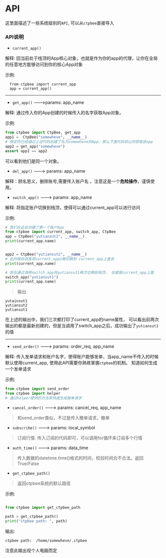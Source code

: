 # API 

这里面描述了一些系统级别的`API`, 可以从`ctpbee`直接导入

### API说明
- `current_app()`

解释: 回当前处于栈顶的App核心对象，也就是作为你的app的代理，让你在全局的任意地方能够访问到你的核心App对象

示例:
```
  from ctpbee import current_app
  app = current_app()
```
---

- `get_app()` --->params: app_name

解释: 通过传入你的App创建的时候传入的名字获取App对象。

示例:
```python
from ctpbee import CtpBee, get_app
app1 =  CtpBee("somewheve", __name__)
# 假定你已经通过上述代码创建了名为somewheve的App，那么下面代码将让你获取该app
app2 = get_app("somewheve")
assert app1 == app2
```
可以看到他们是同一个对象。

- `del_app()` ---> params: app_name

解释：顾名思义，删除账号,需要传入账户名 ，注意这是一个**危险操作**，谨慎使用。


- `switch_app()` ---> params: app_name

解释: 将指定账户切换到栈顶，使得可以通过current_app可以进行访问

示例:
```python
# 我们在此处创建了第一个账户App
from ctpbee import current_app, switch_app, CtpBee
app = CtpBee("yutiansut1", __name__)
print(current_app.name)


app2 = CtpBee("yutiansut2", __name__)
# 此时候你会发现current_app2被切换到 current_app上面去
print(current_app.name)

# 现在通过调用switch_app将yutiansut1再次切换到栈顶， 也就是current_app上面
switch_app("yutiansut1")
print(current_app.name)
```
> 输出

```textmate
yutainsut1
yutiansut2
yutiansut1
```

在上述的输出中，我们三次都打印了current_app的name属性， 可以看出前两次输出的都是最新创建的，但是当调用了switch_app之后，成功输出了`yutiansut1`的值

--- 

- `send_order()` ---> params: order_req, app_name

解释: 传入发单请求和账户名字，使得账户能够发单，当app_name不传入的时候默认使用current_app, 使用此API需要你熟练掌握`ctpbee`的机制。
知道如何生成一个发单请求

示例:
```python
from ctpbee import send_order 
from ctpbee import helper
# 通过helper提供的方法来快速生成报单请求

```

- `cancel_order()` ---> params: cancel_req, app_name
> 和send_order类似，不过是传入撤单请求，撤单 

- `subscribe()` ---> params: local_symbol
> 订阅行情. 传入订阅的代码即可，可以调用for循环来订阅多个行情

- `auth_time()` ---> params: data_time
> 传入数据的datetime.time()格式的时间，校验时间合不合法。返回True/False

- `get_ctpbee_path()`
> 返回ctpbee系统的默认路径 

示例:
```python

from ctpbee import get_ctpbee_path

path = get_ctpbee_path()
print("ctpbee path: ", path)
```

输出:

```textmate
ctpbee path:  /home/somewheve/.ctpbee
```
注意此输出视个人电脑而定